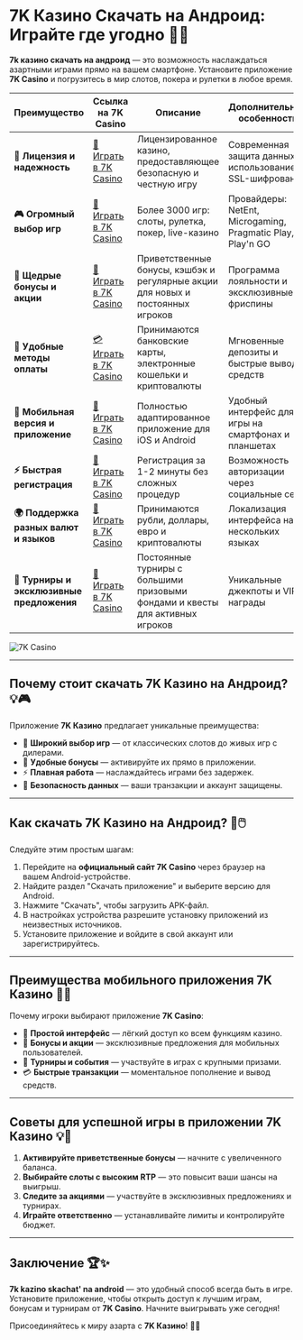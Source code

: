 # 7K Казино Скачать на Андроид: Играйте где угодно 🎰📱

**7k казино скачать на андроид** — это возможность наслаждаться азартными играми прямо на вашем смартфоне. Установите приложение **7K Casino** и погрузитесь в мир слотов, покера и рулетки в любое время.

| **Преимущество**                      | **Ссылка на 7K Casino**                    | **Описание**                                       | **Дополнительные особенности**                     |
|----------------------------------------|--------------------------------------------|--------------------------------------------------|--------------------------------------------------|
| **🎰 Лицензия и надежность**           | [💎 Играть в 7K Casino](https://brandplay.link/BvQyFShp) | Лицензированное казино, предоставляющее безопасную и честную игру | Современная защита данных с использованием SSL-шифрования |
| **🎮 Огромный выбор игр**              | [🎉 Играть в 7K Casino](https://brandplay.link/BvQyFShp) | Более 3000 игр: слоты, рулетка, покер, live-казино | Провайдеры: NetEnt, Microgaming, Pragmatic Play, Play'n GO |
| **🎁 Щедрые бонусы и акции**           | [🎯 Играть в 7K Casino](https://brandplay.link/BvQyFShp) | Приветственные бонусы, кэшбэк и регулярные акции для новых и постоянных игроков | Программа лояльности и эксклюзивные фриспины |
| **💸 Удобные методы оплаты**           | [💳 Играть в 7K Casino](https://brandplay.link/BvQyFShp) | Принимаются банковские карты, электронные кошельки и криптовалюты | Мгновенные депозиты и быстрые выводы средств |
| **📱 Мобильная версия и приложение**   | [🚀 Играть в 7K Casino](https://brandplay.link/BvQyFShp) | Полностью адаптированное приложение для iOS и Android | Удобный интерфейс для игры на смартфонах и планшетах |
| **⚡ Быстрая регистрация**             | [🔑 Играть в 7K Casino](https://brandplay.link/BvQyFShp) | Регистрация за 1-2 минуты без сложных процедур | Возможность авторизации через социальные сети |
| **🌍 Поддержка разных валют и языков** | [💸 Играть в 7K Casino](https://brandplay.link/BvQyFShp) | Принимаются рубли, доллары, евро и криптовалюты | Локализация интерфейса на нескольких языках |
| **🏅 Турниры и эксклюзивные предложения** | [🎲 Играть в 7K Casino](https://brandplay.link/BvQyFShp) | Постоянные турниры с большими призовыми фондами и квесты для активных игроков | Уникальные джекпоты и VIP-награды |

![7K Casino](https://www.rpgnuke.ru/wp-content/uploads/2024/03/123123121221312.jpg)

---

## Почему стоит скачать 7K Казино на Андроид? 💡🎮

Приложение **7K Казино** предлагает уникальные преимущества:

- 🎰 **Широкий выбор игр** — от классических слотов до живых игр с дилерами.
- 🎁 **Удобные бонусы** — активируйте их прямо в приложении.
- ⚡ **Плавная работа** — наслаждайтесь играми без задержек.
- 🔐 **Безопасность данных** — ваши транзакции и аккаунт защищены.

---

## Как скачать 7K Казино на Андроид? 🚀🖱️

Следуйте этим простым шагам:

1. Перейдите на **официальный сайт 7K Casino** через браузер на вашем Android-устройстве.
2. Найдите раздел "Скачать приложение" и выберите версию для Android.
3. Нажмите "Скачать", чтобы загрузить APK-файл.
4. В настройках устройства разрешите установку приложений из неизвестных источников.
5. Установите приложение и войдите в свой аккаунт или зарегистрируйтесь.

---

## Преимущества мобильного приложения 7K Казино 🌟📱

Почему игроки выбирают приложение **7K Casino**:

- 📱 **Простой интерфейс** — лёгкий доступ ко всем функциям казино.
- 🎲 **Бонусы и акции** — эксклюзивные предложения для мобильных пользователей.
- 🎁 **Турниры и события** — участвуйте в играх с крупными призами.
- 💳 **Быстрые транзакции** — моментальное пополнение и вывод средств.

---

## Советы для успешной игры в приложении 7K Казино 💡🎯

1. **Активируйте приветственные бонусы** — начните с увеличенного баланса.
2. **Выбирайте слоты с высоким RTP** — это повысит ваши шансы на выигрыш.
3. **Следите за акциями** — участвуйте в эксклюзивных предложениях и турнирах.
4. **Играйте ответственно** — устанавливайте лимиты и контролируйте бюджет.

---

## Заключение 🏆✨

**7k kazino skachat' na android** — это удобный способ всегда быть в игре. Установите приложение, чтобы открыть доступ к лучшим играм, бонусам и турнирам от **7K Casino**. Начните выигрывать уже сегодня!

Присоединяйтесь к миру азарта с **7K Казино**! 🎰📱
